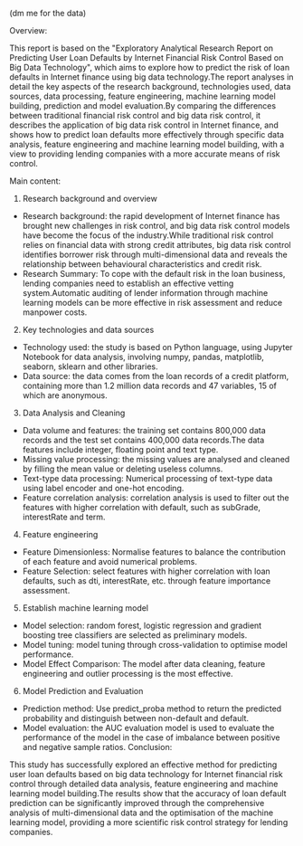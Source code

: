 (dm me for the data)


Overview:

This report is based on the "Exploratory Analytical Research Report on Predicting User Loan Defaults by Internet Financial Risk Control Based on Big Data Technology", which aims to explore how to predict the risk of loan defaults in Internet finance using big data technology.The report analyses in detail the key aspects of the research background, technologies used, data sources, data processing, feature engineering, machine learning model building, prediction and model evaluation.By comparing the differences between traditional financial risk control and big data risk control, it describes the application of big data risk control in Internet finance, and shows how to predict loan defaults more effectively through specific data analysis, feature engineering and machine learning model building, with a view to providing lending companies with a more accurate means of risk control.

Main content:

1. Research background and overview

- Research background: the rapid development of Internet finance has brought new challenges in risk control, and big data risk control models have become the focus of the industry.While traditional risk control relies on financial data with strong credit attributes, big data risk control identifies borrower risk through multi-dimensional data and reveals the relationship between behavioural characteristics and credit risk.
- Research Summary: To cope with the default risk in the loan business, lending companies need to establish an effective vetting system.Automatic auditing of lender information through machine learning models can be more effective in risk assessment and reduce manpower costs.

2. Key technologies and data sources

- Technology used: the study is based on Python language, using Jupyter Notebook for data analysis, involving numpy, pandas, matplotlib, seaborn, sklearn and other libraries.
- Data source: the data comes from the loan records of a credit platform, containing more than 1.2 million data records and 47 variables, 15 of which are anonymous.

3. Data Analysis and Cleaning

- Data volume and features: the training set contains 800,000 data records and the test set contains 400,000 data records.The data features include integer, floating point and text type.
- Missing value processing: the missing values are analysed and cleaned by filling the mean value or deleting useless columns.
- Text-type data processing: Numerical processing of text-type data using label encoder and one-hot encoding.
- Feature correlation analysis: correlation analysis is used to filter out the features with higher correlation with default, such as subGrade, interestRate and term.

4. Feature engineering

- Feature Dimensionless: Normalise features to balance the contribution of each feature and avoid numerical problems.
- Feature Selection: select features with higher correlation with loan defaults, such as dti, interestRate, etc. through feature importance assessment.

5. Establish machine learning model

- Model selection: random forest, logistic regression and gradient boosting tree classifiers are selected as preliminary models.
- Model tuning: model tuning through cross-validation to optimise model performance.
- Model Effect Comparison: The model after data cleaning, feature engineering and outlier processing is the most effective.

6. Model Prediction and Evaluation

- Prediction method: Use predict_proba method to return the predicted probability and distinguish between non-default and default.
- Model evaluation: the AUC evaluation model is used to evaluate the performance of the model in the case of imbalance between positive and negative sample ratios.
Conclusion:

This study has successfully explored an effective method for predicting user loan defaults based on big data technology for Internet financial risk control through detailed data analysis, feature engineering and machine learning model building.The results show that the accuracy of loan default prediction can be significantly improved through the comprehensive analysis of multi-dimensional data and the optimisation of the machine learning model, providing a more scientific risk control strategy for lending companies.
